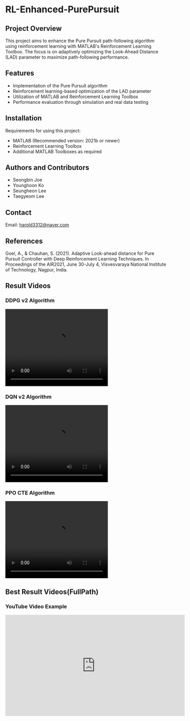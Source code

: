 # RL-Enhanced-PurePursuit

## Project Overview
This project aims to enhance the Pure Pursuit path-following algorithm using reinforcement learning with MATLAB's Reinforcement Learning Toolbox. The focus is on adaptively optimizing the Look-Ahead Distance (LAD) parameter to maximize path-following performance.

## Features
- Implementation of the Pure Pursuit algorithm
- Reinforcement learning-based optimization of the LAD parameter
- Utilization of MATLAB and Reinforcement Learning Toolbox
- Performance evaluation through simulation and real data testing

## Installation
Requirements for using this project:
- MATLAB (Recommended version: 2021b or newer)
- Reinforcement Learning Toolbox
- Additional MATLAB Toolboxes as required

## Authors and Contributors
- Seongbin Joe
- Younghoon Ko
- Seungheon Lee
- Taegyeom Lee

## Contact
Email: harold3312@naver.com

## References
Goel, A., & Chauhan, S. (2021). Adaptive Look-ahead distance for Pure Pursuit Controller with Deep Reinforcement Learning Techniques. In Proceedings of the AIR2021, June 30-July 4, Visvesvaraya National Institute of Technology, Nagpur, India.

## Result Videos

### DDPG v2 Algorithm
<video src="./DDPG_v2_2000.mp4" width="320" height="240" controls>
  Your browser does not support the video tag.
</video>

### DQN v2 Algorithm
<video src="![DQN_V2_2000](https://github.com/Githarold/AdaptiveLAD-PurePursuitRL/assets/101968287/d9b82a5f-344b-4928-b68e-1342f963a6b1)" width="320" height="240" controls>
  Your browser does not support the video tag.
</video>

### PPO CTE Algorithm
<video src="./PPO_CTE_2000.mp4" width="320" height="240" controls>
  Your browser does not support the video tag.
</video>

## Best Result Videos(FullPath)

### YouTube Video Example
<iframe width="560" height="315" src="https://www.youtube.com/embed/exXFBBmYQrU" frameborder="0" allow="accelerometer; autoplay; clipboard-write; encrypted-media; gyroscope; picture-in-picture" allowfullscreen></iframe>
